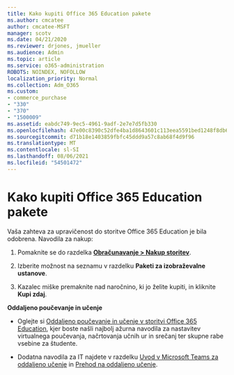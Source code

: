 ```yaml
---
title: Kako kupiti Office 365 Education pakete
ms.author: cmcatee
author: cmcatee-MSFT
manager: scotv
ms.date: 04/21/2020
ms.reviewer: drjones, jmueller
ms.audience: Admin
ms.topic: article
ms.service: o365-administration
ROBOTS: NOINDEX, NOFOLLOW
localization_priority: Normal
ms.collection: Adm_O365
ms.custom:
- commerce_purchase
- "330"
- "370"
- "1500009"
ms.assetid: eabdc749-9ec5-4961-9adf-2e7e7d5fb330
ms.openlocfilehash: 47e00c8390c52dfe4ba1d8643601c113eea5591bed1248f8db6fe6d20cfa13c3
ms.sourcegitcommit: d71b18e1403859fbfc45ddd9a57c8ab68f4d9f96
ms.translationtype: MT
ms.contentlocale: sl-SI
ms.lasthandoff: 08/06/2021
ms.locfileid: "54501472"
---
```

# <a name="how-to-purchase-office-365-education-plans"></a>Kako kupiti Office 365 Education pakete

Vaša zahteva za upravičenost do storitve Office 365 Education je bila odobrena.  Navodila za nakup:

1. Pomaknite se do razdelka **[Obračunavanje > Nakup storitev](https://portal.office.com/AdminPortal/Home#/catalog)**.

2. Izberite možnost na seznamu v razdelku **Paketi za izobraževalne ustanove**.

3. Kazalec miške premaknite nad naročnino, ki jo želite kupiti, in kliknite **Kupi zdaj**.

**Oddaljeno poučevanje in učenje**

- Oglejte si [Oddaljeno poučevanje in učenje v storitvi Office 365 Education](https://support.office.com/article/remote-teaching-and-learning-in-office-365-education-f651ccae-7b65-478b-8366-51bb884025c4), kjer boste našli najbolj ažurna navodila za nastavitev virtualnega poučevanja, načrtovanja učnih ur in srečanj ter skupne rabe vsebine za študente.

- Dodatna navodila za IT najdete v razdelku [Uvod v Microsoft Teams za oddaljeno učenje](/MicrosoftTeams/remote-learning-edu) in [Prehod na oddaljeno učenje](https://www.microsoft.com/education/remote-learning).
